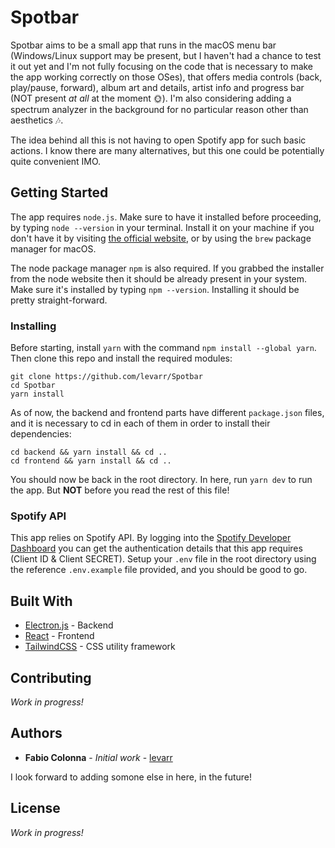 # Spotbar

Spotbar aims to be a small app that runs in the macOS menu bar (Windows/Linux support may be present, but I haven't had a chance to test it out yet and I'm not fully focusing on the code that is necessary to make the app working correctly on those OSes), that offers media controls (back, play/pause, forward), album art and details, artist info and progress bar (NOT present *at all* at the moment 🌞). I'm also considering adding a spectrum analyzer in the background for no particular reason other than aesthetics 🎶.

The idea behind all this is not having to open Spotify app for such basic actions. I know there are many alternatives, but this one could be potentially quite convenient IMO.

## Getting Started

The app requires `node.js`. Make sure to have it installed before proceeding, by typing `node --version` in your terminal. Install it on your machine if you don't have it by visiting [the official website](https://nodejs.org/it/download/), or by using the `brew` package manager for macOS.

The node package manager `npm` is also required. If you grabbed the installer from the node website then it should be already present in your system. Make sure it's installed by typing `npm --version`. Installing it should be pretty straight-forward.

### Installing

Before starting, install `yarn` with the command `npm install --global yarn`. Then clone this repo and install the required modules:

```
git clone https://github.com/levarr/Spotbar
cd Spotbar
yarn install
```

As of now, the backend and frontend parts have different `package.json` files, and it is necessary to cd in each of them in order to install their dependencies:

```
cd backend && yarn install && cd ..
cd frontend && yarn install && cd ..
```

You should now be back in the root directory. In here, run `yarn dev` to run the app. But **NOT** before you read the rest of this file!

### Spotify API

This app relies on Spotify API. By logging into the [Spotify Developer Dashboard](https://developer.spotify.com/dashboard/) you can get the authentication details that this app requires (Client ID & Client SECRET). Setup your `.env` file in the root directory using the reference `.env.example` file provided, and you should be good to go.

## Built With

* [Electron.js](https://www.electronjs.org/) - Backend
* [React](https://reactjs.org/) - Frontend
* [TailwindCSS](https://tailwindcss.com/) - CSS utility framework

## Contributing

*Work in progress!*

## Authors

* **Fabio Colonna** - *Initial work* - [levarr](https://github.com/levarr)

I look forward to adding somone else in here, in the future!

## License

*Work in progress!*
